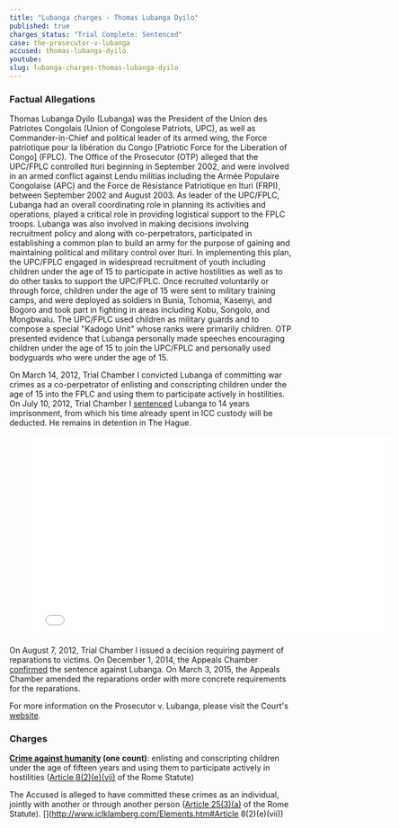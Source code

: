 ```yaml
---
title: "Lubanga charges - Thomas Lubanga Dyilo"
published: true
charges_status: "Trial Complete: Sentenced"
case: the-prosecutor-v-lubanga
accused: thomas-lubanga-dyilo
youtube:
slug: lubanga-charges-thomas-lubanga-dyilo
---
```


### Factual Allegations

Thomas Lubanga Dyilo (Lubanga) was the President of the Union des Patriotes Congolais (Union of Congolese Patriots, UPC), as well as Commander-in-Chief and political leader of its armed wing, the Force patriotique pour la libération du Congo [Patriotic Force for the Liberation of Congo] (FPLC). The Office of the Prosecutor (OTP) alleged that the UPC/FPLC controlled Ituri beginning in September 2002, and were involved in an armed conflict against Lendu militias including the Armée Populaire Congolaise (APC) and the Force de Résistance Patriotique en Ituri (FRPI), between September 2002 and August 2003. As leader of the UPC/FPLC, Lubanga had an overall coordinating role in planning its activities and operations, played a critical role in providing logistical support to the FPLC troops. Lubanga was also involved in making decisions involving recruitment policy and along with co-perpetrators, participated in establishing a common plan to build an army for the purpose of gaining and maintaining political and military control over Ituri. In implementing this plan, the UPC/FPLC engaged in widespread recruitment of youth including children under the age of 15 to participate in active hostilities as well as to do other tasks to support the UPC/FPLC. Once recruited voluntarily or through force, children under the age of 15 were sent to military training camps, and were deployed as soldiers in Bunia, Tchomia, Kasenyi, and Bogoro and took part in fighting in areas including Kobu, Songolo, and Mongbwalu. The UPC/FPLC used children as military guards and to compose a special "Kadogo Unit" whose ranks were primarily children. OTP presented evidence that Lubanga personally made speeches encouraging children under the age of 15 to join the UPC/FPLC and personally used bodyguards who were under the age of 15.

On March 14, 2012, Trial Chamber I convicted Lubanga of committing war crimes as a co-perpetrator of enlisting and conscripting children under the age of 15 into the FPLC and using them to participate actively in hostilities. On July 10, 2012, Trial Chamber I [sentenced](http://www.icc-cpi.int/iccdocs/doc/doc1438370.pdf) Lubanga to 14 years imprisonment, from which his time already spent in ICC custody will be deducted. He remains in detention in The Hague.

<figure data-type="video">

<iframe class="embedly-embed" src="//cdn.embedly.com/widgets/media.html?src=http%3A%2F%2Fwww.youtube.com%2Fembed%2FZUbdN6047jc%3Ffeature%3Doembed&amp;url=https%3A%2F%2Fwww.youtube.com%2Fwatch%3Fv%3DZUbdN6047jc&amp;image=http%3A%2F%2Fi.ytimg.com%2Fvi%2FZUbdN6047jc%2Fhqdefault.jpg&amp;key=31a2d8b5de5447f0b129e81f50af7b5b&amp;type=text%2Fhtml&amp;schema=youtube" scrolling="no" allowfullscreen="" frameborder="0" height="360" width="640"></iframe>

</figure>

On August 7, 2012, Trial Chamber I issued a decision requiring payment of reparations to victims. On December 1, 2014, the Appeals Chamber [confirmed](http://www.icc-cpi.int/en_menus/icc/press%20and%20media/press%20releases/Pages/pr1069.aspx) the sentence against Lubanga. On March 3, 2015, the Appeals Chamber amended the reparations order with more concrete requirements for the reparations.

For more information on the Prosecutor v. Lubanga, please visit the Court's [website](http://www.icc-cpi.int/en_menus/icc/situations%20and%20cases/situations/situation%20icc%200104/related%20cases/icc%200104%200106/Pages/democratic%20republic%20of%20the%20congo.aspx).

### Charges

**[Crime against humanity](http://www.casematrixnetwork.org/case-m/klamberg-commentary/rome-statute/#c1171) (one count)**: enlisting and conscripting children under the age of fifteen years and using them to participate actively in hostilities ([Article 8(2)(e)(vii)](http://www.casematrixnetwork.org/cmn-knowledge-hub/klamberg-commentary/elements-of-crime/#c2378) of the Rome Statute)

The Accused is alleged to have committed these crimes as an individual, jointly with another or through another person ([Article 25(3)(a)](http://www.casematrixnetwork.org/case-m/klamberg-commentary/rome-statute/#c1198) of the Rome Statute).
[](http://www.iclklamberg.com/Elements.htm#Article 8(2)(e)(vii))

